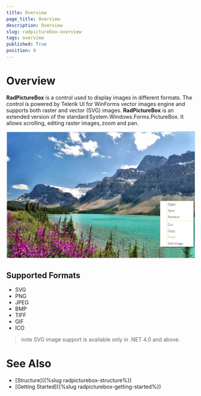 ```yaml
---
title: Overview
page_title: Overview
description: Overview
slug: radpicturebox-overview
tags: overview
published: True
position: 0
---
```


# Overview

__RadPictureBox__ is a control used to display images in different formats. The control is powered by Telerik UI for WinForms vector images engine and supports both raster and vector (SVG) images. __RadPictureBox__ is an extended version of the standard System.Windows.Forms.PictureBox. It allows scrolling, editing raster images, zoom and pan.

![picturebox-overview](images/picturebox-overview001.png)

## Supported Formats

* SVG
* PNG
* JPEG 
* BMP
* TIFF
* GIF 
* ICO

>note SVG image support is available only in .NET 4.0 and above.

# See Also

* [Structure]({%slug radpicturebox-structure%})
* [Getting Started]({%slug radpicturebox-getting-started%})
